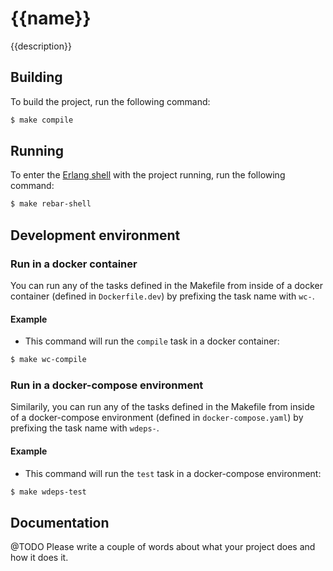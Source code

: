 # {{name}}

{{description}}

## Building

To build the project, run the following command:

```bash
$ make compile
```

## Running

To enter the [Erlang shell][1] with the project running, run the following command:

```bash
$ make rebar-shell
```

## Development environment

### Run in a docker container

You can run any of the tasks defined in the Makefile from inside of a docker container (defined in `Dockerfile.dev`) by prefixing the task name with `wc-`.

#### Example

* This command will run the `compile` task in a docker container:
```bash
$ make wc-compile
```

### Run in a docker-compose environment

Similarily, you can run any of the tasks defined in the Makefile from inside of a docker-compose environment (defined in `docker-compose.yaml`) by prefixing the task name with `wdeps-`.

#### Example

* This command will run the `test` task in a docker-compose environment:
```bash
$ make wdeps-test
```

## Documentation

@TODO Please write a couple of words about what your project does and how it does it.

[1]: http://erlang.org/doc/man/shell.html
